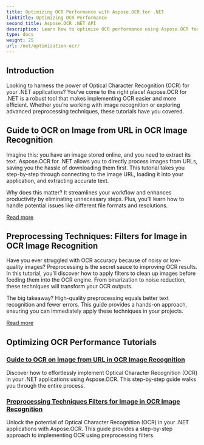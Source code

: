 ```yaml
---
title: Optimizing OCR Performance with Aspose.OCR for .NET
linktitle: Optimizing OCR Performance
second_title: Aspose.OCR .NET API
description: Learn how to optimize OCR performance using Aspose.OCR for .NET. Our detailed tutorials cover image recognition, preprocessing filters, and practical implementation steps.
type: docs
weight: 25
url: /net/optimization-ocr/
---
```

## Introduction

Looking to harness the power of Optical Character Recognition (OCR) for your .NET applications? You’ve come to the right place! Aspose.OCR for .NET is a robust tool that makes implementing OCR easier and more efficient. Whether you’re working with image recognition or exploring advanced preprocessing techniques, these tutorials have you covered.

## Guide to OCR on Image from URL in OCR Image Recognition

Imagine this: you have an image stored online, and you need to extract its text. Aspose.OCR for .NET allows you to directly process images from URLs, saving you the hassle of downloading them first. This tutorial takes you step-by-step through connecting to the image URL, loading it into your application, and extracting accurate text.

Why does this matter? It streamlines your workflow and enhances productivity by eliminating unnecessary steps. Plus, you’ll learn how to handle potential issues like different file formats and resolutions.

[Read more](./guide-to-ocr-on-image-from-url/)

## Preprocessing Techniques: Filters for Image in OCR Image Recognition

Have you ever struggled with OCR accuracy because of noisy or low-quality images? Preprocessing is the secret sauce to improving OCR results. In this tutorial, you’ll discover how to apply filters to clean up images before feeding them into the OCR engine. From binarization to noise reduction, these techniques will transform your OCR outputs.

The big takeaway? High-quality preprocessing equals better text recognition and fewer errors. This guide provides a hands-on approach, ensuring you can immediately apply these techniques in your projects.

[Read more](./preprocessing-techniques-filters-for-image/)

## Optimizing OCR Performance Tutorials
### [Guide to OCR on Image from URL in OCR Image Recognition](./guide-to-ocr-on-image-from-url/)
Discover how to effortlessly implement Optical Character Recognition (OCR) in your .NET applications using Aspose.OCR. This step-by-step guide walks you through the entire process.
### [Preprocessing Techniques Filters for Image in OCR Image Recognition](./preprocessing-techniques-filters-for-image/)
Unlock the potential of Optical Character Recognition (OCR) in your .NET applications with Aspose.OCR. This guide provides a step-by-step approach to implementing OCR using preprocessing filters.